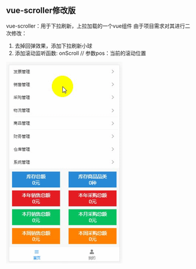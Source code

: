 ## vue-scroller修改版
vue-scroller：用于下拉刷新，上拉加载的一个vue组件
由于项目需求对其进行二次修改：
1) 去掉回弹效果，添加下拉刷新小球
2) 添加滚动监听函数: onScroll // 参数pos：当前的滚动位置

![image](https://github.com/zhanghaibiao4913/vue-scroller-plus/blob/master/refresh.gif)